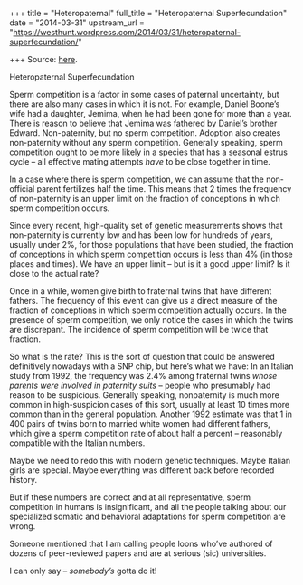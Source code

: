 +++
title = "Heteropaternal"
full_title = "Heteropaternal Superfecundation"
date = "2014-03-31"
upstream_url = "https://westhunt.wordpress.com/2014/03/31/heteropaternal-superfecundation/"

+++
Source: [here](https://westhunt.wordpress.com/2014/03/31/heteropaternal-superfecundation/).

Heteropaternal Superfecundation

Sperm competition is a factor in some cases of paternal uncertainty, but
there are also many cases in which it is not. For example, Daniel
Boone’s wife had a daughter, Jemima, when he had been gone for more than
a year. There is reason to believe that Jemima was fathered by Daniel’s
brother Edward. Non-paternity, but no sperm competition. Adoption also
creates non-paternity without any sperm competition. Generally speaking,
sperm competition ought to be more likely in a species that has a
seasonal estrus cycle – all effective mating attempts *have* to be close
together in time.

In a case where there is sperm competition, we can assume that the
non-official parent fertilizes half the time. This means that 2 times
the frequency of non-paternity is an upper limit on the fraction of
conceptions in which sperm competition occurs.

Since every recent, high-quality set of genetic measurements shows that
non-paternity is currently low and has been low for hundreds of years,
usually under 2%, for those populations that have been studied, the
fraction of conceptions in which sperm competition occurs is less than
4% (in those places and times). We have an upper limit – but is it a
good upper limit? Is it close to the actual rate?

Once in a while, women give birth to fraternal twins that have different
fathers. The frequency of this event can give us a direct measure of the
fraction of conceptions in which sperm competition actually occurs. In
the presence of sperm competition, we only notice the cases in which the
twins are discrepant. The incidence of sperm competition will be twice
that fraction.

So what is the rate? This is the sort of question that could be
answered definitively nowadays with a SNP chip, but here’s what we have:
In an Italian study from 1992, the frequency was 2.4% among fraternal
twins *whose parents were involved in paternity suits* – people who
presumably had reason to be suspicious. Generally speaking, nonpaternity
is much more common in high-suspicion cases of this sort, usually at
least 10 times more common than in the general population. Another 1992
estimate was that 1 in 400 pairs of twins born to married white women
had different fathers, which give a sperm competition rate of about half
a percent – reasonably compatible with the Italian numbers.

Maybe we need to redo this with modern genetic techniques. Maybe Italian
girls are special. Maybe everything was different back before recorded
history.

But if these numbers are correct and at all representative, sperm
competition in humans is insignificant, and all the people talking about
our specialized somatic and behavioral adaptations for sperm competition
are wrong.

Someone mentioned that I am calling people loons who’ve authored of
dozens of peer-reviewed papers and are at serious (sic) universities.

I can only say – *somebody’s* gotta do it!



